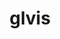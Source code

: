 ---
title: "glvis"
layout: cache
categories: [package, develop]
meta: {"versions": ["4.2"], "compilers": ["gcc@=11.4.0", "oneapi@=2024.2.0", "oneapi@=2024.2.1"], "oss": ["ubuntu22.04"], "platforms": ["linux"], "targets": ["x86_64_v3"], "stacks": ["e4s", "e4s-oneapi", "root"], "num_specs": 17, "num_specs_by_stack": {"root": 17, "e4s": 8, "e4s-oneapi": 9}}
spec_details: [{"hash": "n6w6xpxnj3gzszpmr6lb3mjuz4wqqfsl", "compiler": "gcc@=11.4.0", "versions": ["4.2"], "os": "ubuntu22.04", "platform": "linux", "target": "x86_64_v3", "variants": ["build_system=makefile", "+fonts", "screenshots=png"], "stacks": ["root", "e4s"], "size": "-", "tarball": "https://binaries.spack.io/develop/build_cache/linux-ubuntu22.04-x86_64_v3/gcc-11.4.0/glvis-4.2/linux-ubuntu22.04-x86_64_v3-gcc-11.4.0-glvis-4.2-n6w6xpxnj3gzszpmr6lb3mjuz4wqqfsl.spack"}, {"hash": "i3l4iruw62pwmqrs3jwcp5wpadzzttb7", "compiler": "gcc@=11.4.0", "versions": ["4.2"], "os": "ubuntu22.04", "platform": "linux", "target": "x86_64_v3", "variants": ["build_system=makefile", "+fonts", "screenshots=png"], "stacks": ["root", "e4s"], "size": "-", "tarball": "https://binaries.spack.io/develop/build_cache/linux-ubuntu22.04-x86_64_v3/gcc-11.4.0/glvis-4.2/linux-ubuntu22.04-x86_64_v3-gcc-11.4.0-glvis-4.2-i3l4iruw62pwmqrs3jwcp5wpadzzttb7.spack"}, {"hash": "xrtqctxkhh7tz3cj7rlk7kwyymdl4t4k", "compiler": "gcc@=11.4.0", "versions": ["4.2"], "os": "ubuntu22.04", "platform": "linux", "target": "x86_64_v3", "variants": ["build_system=makefile", "+fonts", "screenshots=png"], "stacks": ["root", "e4s"], "size": "-", "tarball": "https://binaries.spack.io/develop/build_cache/linux-ubuntu22.04-x86_64_v3/gcc-11.4.0/glvis-4.2/linux-ubuntu22.04-x86_64_v3-gcc-11.4.0-glvis-4.2-xrtqctxkhh7tz3cj7rlk7kwyymdl4t4k.spack"}, {"hash": "ctoj6eiupboncvwrrpm4fzmroezciagx", "compiler": "gcc@=11.4.0", "versions": ["4.2"], "os": "ubuntu22.04", "platform": "linux", "target": "x86_64_v3", "variants": ["build_system=makefile", "+fonts", "screenshots=png"], "stacks": ["root", "e4s"], "size": "-", "tarball": "https://binaries.spack.io/develop/build_cache/linux-ubuntu22.04-x86_64_v3/gcc-11.4.0/glvis-4.2/linux-ubuntu22.04-x86_64_v3-gcc-11.4.0-glvis-4.2-ctoj6eiupboncvwrrpm4fzmroezciagx.spack"}, {"hash": "nsfxhd6a3ftnyymcbhkuiqooxuhvrpre", "compiler": "gcc@=11.4.0", "versions": ["4.2"], "os": "ubuntu22.04", "platform": "linux", "target": "x86_64_v3", "variants": ["build_system=makefile", "+fonts", "screenshots=png"], "stacks": ["root", "e4s"], "size": "-", "tarball": "https://binaries.spack.io/develop/build_cache/linux-ubuntu22.04-x86_64_v3/gcc-11.4.0/glvis-4.2/linux-ubuntu22.04-x86_64_v3-gcc-11.4.0-glvis-4.2-nsfxhd6a3ftnyymcbhkuiqooxuhvrpre.spack"}, {"hash": "wm33iyho3f6ei62o6hg53syis2s2wway", "compiler": "gcc@=11.4.0", "versions": ["4.2"], "os": "ubuntu22.04", "platform": "linux", "target": "x86_64_v3", "variants": ["build_system=makefile", "+fonts", "screenshots=png"], "stacks": ["root", "e4s"], "size": "-", "tarball": "https://binaries.spack.io/develop/build_cache/linux-ubuntu22.04-x86_64_v3/gcc-11.4.0/glvis-4.2/linux-ubuntu22.04-x86_64_v3-gcc-11.4.0-glvis-4.2-wm33iyho3f6ei62o6hg53syis2s2wway.spack"}, {"hash": "qmdj5psurcqq2sbimmitl3xwfd6pgame", "compiler": "gcc@=11.4.0", "versions": ["4.2"], "os": "ubuntu22.04", "platform": "linux", "target": "x86_64_v3", "variants": ["build_system=makefile", "+fonts", "screenshots=png"], "stacks": ["root", "e4s"], "size": "-", "tarball": "https://binaries.spack.io/develop/build_cache/linux-ubuntu22.04-x86_64_v3/gcc-11.4.0/glvis-4.2/linux-ubuntu22.04-x86_64_v3-gcc-11.4.0-glvis-4.2-qmdj5psurcqq2sbimmitl3xwfd6pgame.spack"}, {"hash": "sh7fznkffs6rp2mif5zt7nadcqz5yqts", "compiler": "gcc@=11.4.0", "versions": ["4.2"], "os": "ubuntu22.04", "platform": "linux", "target": "x86_64_v3", "variants": ["build_system=makefile", "+fonts", "screenshots=png"], "stacks": ["root", "e4s"], "size": "-", "tarball": "https://binaries.spack.io/develop/build_cache/linux-ubuntu22.04-x86_64_v3/gcc-11.4.0/glvis-4.2/linux-ubuntu22.04-x86_64_v3-gcc-11.4.0-glvis-4.2-sh7fznkffs6rp2mif5zt7nadcqz5yqts.spack"}, {"hash": "t7prfvjg74qqhshup5io7l4mzy3xbzlc", "compiler": "oneapi@=2024.2.0", "versions": ["4.2"], "os": "ubuntu22.04", "platform": "linux", "target": "x86_64_v3", "variants": ["build_system=makefile", "+fonts", "screenshots=png"], "stacks": ["root", "e4s-oneapi"], "size": "-", "tarball": "https://binaries.spack.io/develop/build_cache/linux-ubuntu22.04-x86_64_v3/oneapi-2024.2.0/glvis-4.2/linux-ubuntu22.04-x86_64_v3-oneapi-2024.2.0-glvis-4.2-t7prfvjg74qqhshup5io7l4mzy3xbzlc.spack"}, {"hash": "ya76e7lxgnnw6cxdou3ckm6oe6uhzhrx", "compiler": "oneapi@=2024.2.1", "versions": ["4.2"], "os": "ubuntu22.04", "platform": "linux", "target": "x86_64_v3", "variants": ["build_system=makefile", "+fonts", "screenshots=png"], "stacks": ["root", "e4s-oneapi"], "size": "-", "tarball": "https://binaries.spack.io/develop/build_cache/linux-ubuntu22.04-x86_64_v3/oneapi-2024.2.1/glvis-4.2/linux-ubuntu22.04-x86_64_v3-oneapi-2024.2.1-glvis-4.2-ya76e7lxgnnw6cxdou3ckm6oe6uhzhrx.spack"}, {"hash": "jash7qawhl4oo2ci2nfvc3gxd227lk2l", "compiler": "oneapi@=2024.2.1", "versions": ["4.2"], "os": "ubuntu22.04", "platform": "linux", "target": "x86_64_v3", "variants": ["build_system=makefile", "+fonts", "screenshots=png"], "stacks": ["root", "e4s-oneapi"], "size": "-", "tarball": "https://binaries.spack.io/develop/build_cache/linux-ubuntu22.04-x86_64_v3/oneapi-2024.2.1/glvis-4.2/linux-ubuntu22.04-x86_64_v3-oneapi-2024.2.1-glvis-4.2-jash7qawhl4oo2ci2nfvc3gxd227lk2l.spack"}, {"hash": "7o6aqjkslrktq6rnkdd4hhcz3of4rhg6", "compiler": "oneapi@=2024.2.1", "versions": ["4.2"], "os": "ubuntu22.04", "platform": "linux", "target": "x86_64_v3", "variants": ["build_system=makefile", "+fonts", "screenshots=png"], "stacks": ["root", "e4s-oneapi"], "size": "-", "tarball": "https://binaries.spack.io/develop/build_cache/linux-ubuntu22.04-x86_64_v3/oneapi-2024.2.1/glvis-4.2/linux-ubuntu22.04-x86_64_v3-oneapi-2024.2.1-glvis-4.2-7o6aqjkslrktq6rnkdd4hhcz3of4rhg6.spack"}, {"hash": "tgcip2snaalcwi6vyfe7bu2ihe7joq2c", "compiler": "oneapi@=2024.2.1", "versions": ["4.2"], "os": "ubuntu22.04", "platform": "linux", "target": "x86_64_v3", "variants": ["build_system=makefile", "+fonts", "screenshots=png"], "stacks": ["root", "e4s-oneapi"], "size": "-", "tarball": "https://binaries.spack.io/develop/build_cache/linux-ubuntu22.04-x86_64_v3/oneapi-2024.2.1/glvis-4.2/linux-ubuntu22.04-x86_64_v3-oneapi-2024.2.1-glvis-4.2-tgcip2snaalcwi6vyfe7bu2ihe7joq2c.spack"}, {"hash": "dj3tm3qbenenrwzkmzig4twf6abaeeff", "compiler": "oneapi@=2024.2.1", "versions": ["4.2"], "os": "ubuntu22.04", "platform": "linux", "target": "x86_64_v3", "variants": ["build_system=makefile", "+fonts", "screenshots=png"], "stacks": ["root", "e4s-oneapi"], "size": "-", "tarball": "https://binaries.spack.io/develop/build_cache/linux-ubuntu22.04-x86_64_v3/oneapi-2024.2.1/glvis-4.2/linux-ubuntu22.04-x86_64_v3-oneapi-2024.2.1-glvis-4.2-dj3tm3qbenenrwzkmzig4twf6abaeeff.spack"}, {"hash": "to5wmzmunqkdv2ic7xwn4ktsjwyuntdl", "compiler": "oneapi@=2024.2.1", "versions": ["4.2"], "os": "ubuntu22.04", "platform": "linux", "target": "x86_64_v3", "variants": ["build_system=makefile", "+fonts", "screenshots=png"], "stacks": ["root", "e4s-oneapi"], "size": "-", "tarball": "https://binaries.spack.io/develop/build_cache/linux-ubuntu22.04-x86_64_v3/oneapi-2024.2.1/glvis-4.2/linux-ubuntu22.04-x86_64_v3-oneapi-2024.2.1-glvis-4.2-to5wmzmunqkdv2ic7xwn4ktsjwyuntdl.spack"}, {"hash": "wkqxfonudqq6mrvtjs7nzbxdgmplmrms", "compiler": "oneapi@=2024.2.1", "versions": ["4.2"], "os": "ubuntu22.04", "platform": "linux", "target": "x86_64_v3", "variants": ["build_system=makefile", "+fonts", "screenshots=png"], "stacks": ["root", "e4s-oneapi"], "size": "-", "tarball": "https://binaries.spack.io/develop/build_cache/linux-ubuntu22.04-x86_64_v3/oneapi-2024.2.1/glvis-4.2/linux-ubuntu22.04-x86_64_v3-oneapi-2024.2.1-glvis-4.2-wkqxfonudqq6mrvtjs7nzbxdgmplmrms.spack"}, {"hash": "5kioatzvuukpjtmgzzkgaxxukuqdyjnv", "compiler": "oneapi@=2024.2.1", "versions": ["4.2"], "os": "ubuntu22.04", "platform": "linux", "target": "x86_64_v3", "variants": ["build_system=makefile", "+fonts", "screenshots=png"], "stacks": ["root", "e4s-oneapi"], "size": "-", "tarball": "https://binaries.spack.io/develop/build_cache/linux-ubuntu22.04-x86_64_v3/oneapi-2024.2.1/glvis-4.2/linux-ubuntu22.04-x86_64_v3-oneapi-2024.2.1-glvis-4.2-5kioatzvuukpjtmgzzkgaxxukuqdyjnv.spack"}]
---
